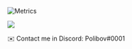 ![Metrics](https://metrics.lecoq.io/SantiagoVA?template=classic&base.activity=0&base.community=0&base.metadata=0&languages=1&isocalendar=1&lines=1&isocalendar.duration=half-year&languages.ignored=html%2C%20css%2C%20ejs%2C%20svelte&languages.limit=8&languages.colors=github&languages.threshold=0%25&config.timezone=America%2FBogota)

![](https://hit.yhype.me/github/profile?user_id=69735181)

✉️ Contact me in Discord: Polibov#0001
